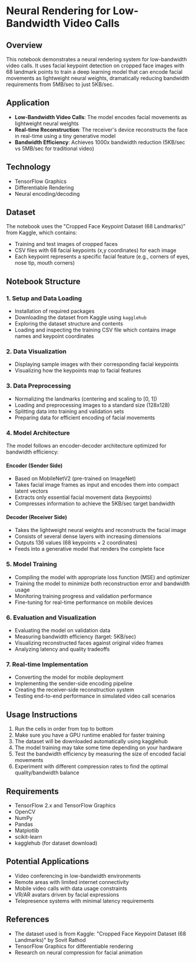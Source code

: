 # Neural Rendering for Low-Bandwidth Video Calls

## Overview
This notebook demonstrates a neural rendering system for low-bandwidth video calls. It uses facial keypoint detection on cropped face images with 68 landmark points to train a deep learning model that can encode facial movements as lightweight neural weights, dramatically reducing bandwidth requirements from 5MB/sec to just 5KB/sec.

## Application
- **Low-Bandwidth Video Calls**: The model encodes facial movements as lightweight neural weights
- **Real-time Reconstruction**: The receiver's device reconstructs the face in real-time using a tiny generative model
- **Bandwidth Efficiency**: Achieves 1000x bandwidth reduction (5KB/sec vs 5MB/sec for traditional video)

## Technology
- TensorFlow Graphics
- Differentiable Rendering
- Neural encoding/decoding

## Dataset
The notebook uses the "Cropped Face Keypoint Dataset (68 Landmarks)" from Kaggle, which contains:
- Training and test images of cropped faces
- CSV files with 68 facial keypoints (x,y coordinates) for each image
- Each keypoint represents a specific facial feature (e.g., corners of eyes, nose tip, mouth corners)

## Notebook Structure

### 1. Setup and Data Loading
- Installation of required packages
- Downloading the dataset from Kaggle using `kagglehub`
- Exploring the dataset structure and contents
- Loading and inspecting the training CSV file which contains image names and keypoint coordinates

### 2. Data Visualization
- Displaying sample images with their corresponding facial keypoints
- Visualizing how the keypoints map to facial features

### 3. Data Preprocessing
- Normalizing the landmarks (centering and scaling to [0, 1])
- Loading and preprocessing images to a standard size (128x128)
- Splitting data into training and validation sets
- Preparing data for efficient encoding of facial movements

### 4. Model Architecture
The model follows an encoder-decoder architecture optimized for bandwidth efficiency:

#### Encoder (Sender Side)
- Based on MobileNetV2 (pre-trained on ImageNet)
- Takes facial image frames as input and encodes them into compact latent vectors
- Extracts only essential facial movement data (keypoints)
- Compresses information to achieve the 5KB/sec target bandwidth

#### Decoder (Receiver Side)
- Takes the lightweight neural weights and reconstructs the facial image
- Consists of several dense layers with increasing dimensions
- Outputs 136 values (68 keypoints × 2 coordinates)
- Feeds into a generative model that renders the complete face

### 5. Model Training
- Compiling the model with appropriate loss function (MSE) and optimizer
- Training the model to minimize both reconstruction error and bandwidth usage
- Monitoring training progress and validation performance
- Fine-tuning for real-time performance on mobile devices

### 6. Evaluation and Visualization
- Evaluating the model on validation data
- Measuring bandwidth efficiency (target: 5KB/sec)
- Visualizing reconstructed faces against original video frames
- Analyzing latency and quality tradeoffs

### 7. Real-time Implementation
- Converting the model for mobile deployment
- Implementing the sender-side encoding pipeline
- Creating the receiver-side reconstruction system
- Testing end-to-end performance in simulated video call scenarios

## Usage Instructions
1. Run the cells in order from top to bottom
2. Make sure you have a GPU runtime enabled for faster training
3. The dataset will be downloaded automatically using kagglehub
4. The model training may take some time depending on your hardware
5. Test the bandwidth efficiency by measuring the size of encoded facial movements
6. Experiment with different compression rates to find the optimal quality/bandwidth balance

## Requirements
- TensorFlow 2.x and TensorFlow Graphics
- OpenCV
- NumPy
- Pandas
- Matplotlib
- scikit-learn
- kagglehub (for dataset download)

## Potential Applications
- Video conferencing in low-bandwidth environments
- Remote areas with limited internet connectivity
- Mobile video calls with data usage constraints
- VR/AR avatars driven by facial expressions
- Telepresence systems with minimal latency requirements

## References
- The dataset used is from Kaggle: "Cropped Face Keypoint Dataset (68 Landmarks)" by Sovit Rathod
- TensorFlow Graphics for differentiable rendering
- Research on neural compression for facial animation
